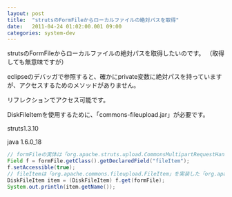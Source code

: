 ```yaml
---
layout: post
title:  "strutsのFormFileからローカルファイルの絶対パスを取得"
date:   2011-04-24 01:02:00.001 09:00
categories: system-dev
---
```


strutsのFormFileからローカルファイルの絶対パスを取得したいのです。
（取得しても無意味ですが）

eclipseのデバッガで参照すると、確かにprivate変数に絶対パスを持っていますが、アクセスするためのメソッドがありません。

リフレクションでアクセス可能です。

DiskFileItemを使用するために、「commons-fileupload.jar」が必要です。

struts1.3.10

java 1.6.0_18

```java
// formFileの実体は「org.apache.struts.upload.CommonsMultipartRequestHandler.CommonsFormFile」
Field f = formFile.getClass().getDeclaredField("fileItem");
f.setAccessible(true);
// fileItemは「org.apache.commons.fileupload.FileItem」を実装した「org.apache.commons.fileupload.disk.DiskFileItem」
DiskFileItem item = (DiskFileItem) f.get(formFile);
System.out.println(item.getName());
```
